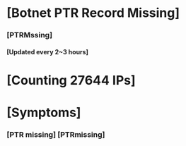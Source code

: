 # [Botnet PTR Record Missing]
### [PTRMssing]
#### [Updated every 2~3 hours]

# [Counting 27644 IPs]

# [Symptoms] 
###   [PTR missing] [PTRmissing]
